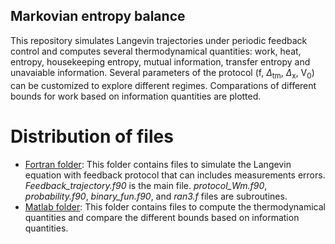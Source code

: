 ## Markovian entropy balance

This repository simulates Langevin trajectories under periodic feedback control and computes several thermodynamical quantities: work, heat, entropy, housekeeping entropy, mutual information, transfer entropy and unavaiable information.
Several parameters of the protocol (f, $\Delta$<sub>tm</sub>, $\Delta$<sub>x</sub>, V<sub>0</sub>) can be customized to explore different regimes. Comparations of different bounds for work based on information quantities are plotted.

# Distribution of files


* <ins>Fortran folder</ins>: This folder contains files to simulate the Langevin equation with feedback protocol that can includes measurements errors. *Feedback_trajectory.f90* is the main file. *protocol_Wm.f90*, *probability.f90*, *binary_fun.f90*, and *ran3.f* files are subroutines.
* <ins>Matlab folder</ins>: This folder contains files to compute the thermodynamical quantities and compare the different bounds based on information quantities. 
